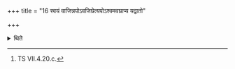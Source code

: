 +++
title = "16 स्वयं वाजिन्नपोऽवजिघ्रेत्यपोऽश्वमवघ्राप्य यद्वातो"

+++

<details><summary>थिते</summary>

16. After having made the horse smell the water, with svayaṁ vājinnapaḥ... he causes the horse to turn towards the right with yadvāto apo....[^1]  

[^1]: TS VII.4.20.c.  
</details>
